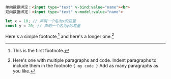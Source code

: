 ```html
单向数据绑定：<input type="text" v-bind:value="name"><br>
双向数据绑定：<input type="text" v-model:value="name">
```
```JavaScript
let x = 10; // 声明一个名为x的变量
const y = 20; // 声明一个名为y的常量
```

Here's a simple footnote,[^1] and here's a longer one.[^bignote]

[^1]: This is the first footnote.

[^bignote]: 
    Here's one with multiple paragraphs and code.
    Indent paragraphs to include them in the footnote
    `{ my code }`
    Add as many paragraphs as you like.